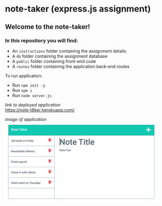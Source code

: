 # note-taker (express.js assignment)

## Welcome to the note-taker!
### In this repository you will find:
* An `instructions` folder containing the assignment details
* A `db` folder containing the assignment database
* A `public` folder containing front-end code
* A `routes` folder containing the application back-end routes

To run application:
* Run `npm init -y`
* Run `npm i`
* Run `node server.js`

*link to deployed application*  
https://note-t8ker.herokuapp.com/

*image of application*  
![Image of application](./instructions/Assets/11-express-homework-demo-01.png)



